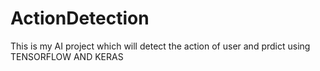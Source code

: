# ActionDetection
This is my AI project which will detect the action of user and prdict using TENSORFLOW AND KERAS
